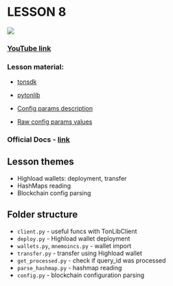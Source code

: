 # LESSON 8
[![](https://img.shields.io/badge/%F0%9F%92%8E-TON-grey)](https://ton.org)

### [YouTube link](https://youtu.be/GLGGk_akkJk)

### Lesson material:
* [tonsdk](https://github.com/tonfactory/tonsdk)
* [pytonlib](https://github.com/toncenter/pytonlib)


* [Config params description](https://docs.ton.org/develop/howto/blockchain-configs)
* [Raw config params values](https://explorer.toncoin.org/config)

### Official Docs - [link](https://docs.ton.org)

## Lesson themes
- Highload wallets: deployment, transfer
- HashMaps reading
- Blockchain config parsing 

## Folder structure
- `client.py` - useful funcs with TonLibClient 
- `deploy.py` - Highload wallet deployment
- `wallets.py`, `mnemoincs.py` - wallet import
- `transfer.py` - transfer using Highload wallet
- `get_processed.py` - check if query_id was processed
- `parse_hashmap.py` - hashmap reading
- `config.py` - blockchain configuration parsing

